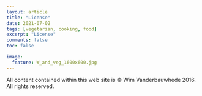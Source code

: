 ```yaml
---
layout: article
title: "License"
date: 2021-07-02
tags: [vegetarian, cooking, food]
excerpt: "License"
comments: false
toc: false

image:
  feature: W_and_veg_1600x600.jpg
---
```


All content contained within this web site is &copy;&nbsp;Wim&nbsp;Vanderbauwhede&nbsp;2016. All rights reserved.

